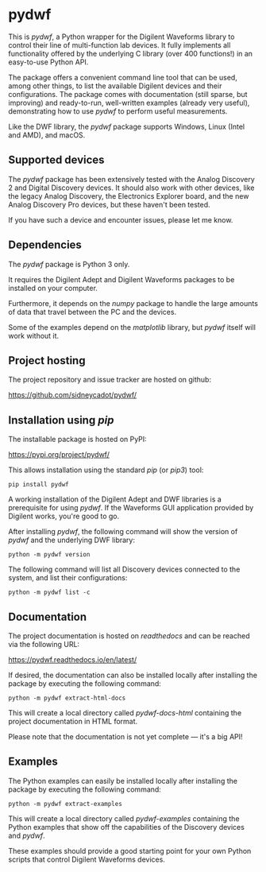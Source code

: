 # pydwf

This is *pydwf*, a Python wrapper for the Digilent Waveforms library to control their line of
multi-function lab devices. It fully implements all functionality offered by the underlying
C library (over 400 functions!) in an easy-to-use Python API.

The package offers a convenient command line tool that can be used, among other things, to list
the available Digilent devices and their configurations. The package comes with documentation
(still sparse, but improving) and ready-to-run, well-written examples (already very useful),
demonstrating how to use *pydwf* to perform useful measurements.

Like the DWF library, the *pydwf* package supports Windows, Linux (Intel and AMD), and macOS.

## Supported devices

The *pydwf* package has been extensively tested with the Analog Discovery 2 and Digital Discovery
devices. It should also work with other devices, like the legacy Analog Discovery, the Electronics
Explorer board, and the new Analog Discovery Pro devices, but these haven't been tested.

If you have such a device and encounter issues, please let me know.

## Dependencies

The *pydwf* package is Python 3 only.

It requires the Digilent Adept and Digilent Waveforms packages to be installed on your computer.

Furthermore, it depends on the *numpy* package to handle the large amounts of data that travel
between the PC and the devices.

Some of the examples depend on the *matplotlib* library, but *pydwf* itself will work without it.

## Project hosting

The project repository and issue tracker are hosted on github:

https://github.com/sidneycadot/pydwf/

## Installation using *pip*

The installable package is hosted on PyPI:

https://pypi.org/project/pydwf/

This allows installation using the standard *pip* (or *pip3*) tool:

```
pip install pydwf
```

A working installation of the Digilent Adept and DWF libraries is a prerequisite for using *pydwf*.
If the Waveforms GUI application provided by Digilent works, you're good to go.

After installing *pydwf*, the following command will show the version of *pydwf* and the
underlying DWF library:

```
python -m pydwf version
```

The following command will list all Discovery devices connected to the system, and list their
configurations:

```
python -m pydwf list -c
```

## Documentation

The project documentation is hosted on *readthedocs* and can be reached via the following URL:

https://pydwf.readthedocs.io/en/latest/

If desired, the documentation can also be installed locally after installing the package by
executing the following command:

```
python -m pydwf extract-html-docs
```

This will create a local directory called *pydwf-docs-html* containing the project documentation
in HTML format.

Please note that the documentation is not yet complete — it's a big API!

## Examples

The Python examples can easily be installed locally after installing the package
by executing the following command:

```
python -m pydwf extract-examples
```

This will create a local directory called *pydwf-examples* containing the Python examples that
show off the capabilities of the Discovery devices and *pydwf*.

These examples should provide a good starting point for your own Python scripts that control
Digilent Waveforms devices.
